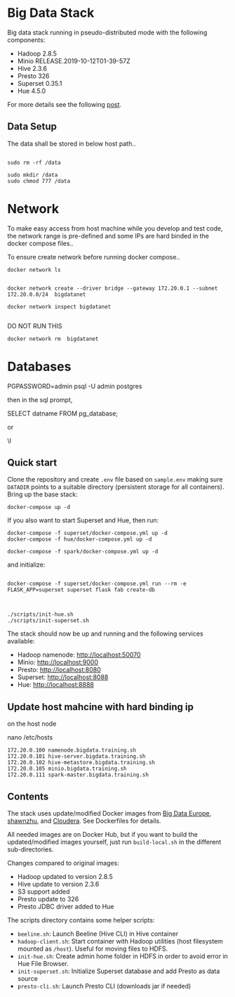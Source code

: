 # Big Data Stack

Big data stack running in pseudo-distributed mode with the following components:

 - Hadoop 2.8.5
 - Minio RELEASE.2019-10-12T01-39-57Z
 - Hive 2.3.6
 - Presto 326
 - Superset 0.35.1
 - Hue 4.5.0

For more details see the following [post](https://johs.me/posts/big-data-stack-running-sql-queries/).

## Data Setup 

The data shall be stored in below host path..

```

sudo rm -rf /data

sudo mkdir /data
sudo chmod 777 /data

```

# Network 

To make easy access from host machine while you develop and test code, the network range is pre-defined 
and some IPs are hard binded in the docker compose files..

To ensure create network before running docker compose..

```
docker network ls


docker network create --driver bridge --gateway 172.20.0.1 --subnet 172.20.0.0/24  bigdatanet

docker network inspect bigdatanet


```

DO NOT RUN THIS 

```
docker network rm  bigdatanet
```


# Databases

PGPASSWORD=admin psql -U admin  postgres


then in the sql prompt,

SELECT datname FROM pg_database;

or 

\l



## Quick start

Clone the repository and create `.env` file based on `sample.env` making sure `DATADIR` points to a 
suitable directory (persistent storage for all containers). Bring up the base stack:
```
docker-compose up -d
```
If you also want to start Superset and Hue, then run:
```
docker-compose -f superset/docker-compose.yml up -d
docker-compose -f hue/docker-compose.yml up -d

docker-compose -f spark/docker-compose.yml up -d
```
and initialize:
```

docker-compose -f superset/docker-compose.yml run --rm -e FLASK_APP=superset superset flask fab create-db



./scripts/init-hue.sh
./scripts/init-superset.sh
```
The stack should now be up and running and the following services available:

 - Hadoop namenode: [http://localhost:50070](http://localhost:50070)
 - Minio: [http://localhost:9000](http://localhost:9000)
 - Presto: [http://localhost:8080](http://localhost:8080)
 - Superset: [http://localhost:8088](http://localhost:8088)
 - Hue: [http://localhost:8888](http://localhost:8888)


## Update host mahcine with hard binding ip

on the host node

nano /etc/hosts

```
172.20.0.100 namenode.bigdata.training.sh
172.20.0.101 hive-server.bigdata.training.sh
172.20.0.102 hive-metastore.bigdata.training.sh
172.20.0.105 minio.bigdata.training.sh
172.20.0.111 spark-master.bigdata.training.sh
```


## Contents

The stack uses update/modified Docker images from [Big Data Europe](https://github.com/big-data-europe),
 [shawnzhu](https://github.com/shawnzhu/docker-prestodb), and [Cloudera](https://github.com/cloudera/hue). See
Dockerfiles for details.

All needed images are on Docker Hub, but if you want to build the updated/modified images yourself, just run `build-local.sh`
in the different sub-directories.

Changes compared to original images:

 - Hadoop updated to version 2.8.5
 - Hive update to version 2.3.6
 - S3 support added
 - Presto update to 326
 - Presto JDBC driver added to Hue

The scripts directory contains some helper scripts:

 - `beeline.sh`: Launch Beeline (Hive CLI) in Hive container 
 - `hadoop-client.sh`: Start container with Hadoop utilities (host filesystem mounted as `/host`). Useful for moving files to HDFS.
 - `init-hue.sh`: Create admin home folder in HDFS in order to avoid error in Hue File Browser.
 - `init-superset.sh`: Initialize Superset database and add Presto as data source
 - `presto-cli.sh`: Launch Presto CLI (downloads jar if needed)

